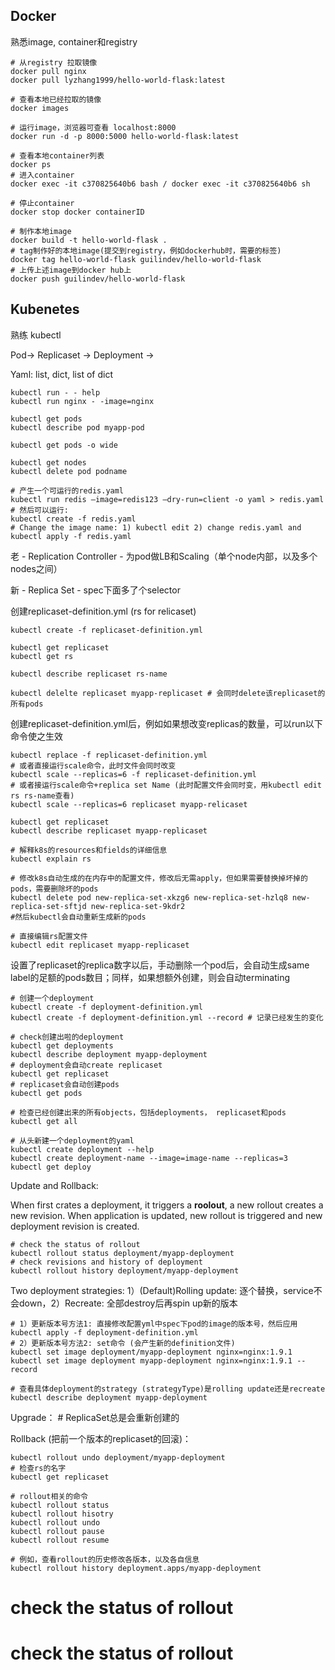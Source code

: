 ## Docker
熟悉image, container和registry

```shell
# 从registry 拉取镜像
docker pull nginx
docker pull lyzhang1999/hello-world-flask:latest

# 查看本地已经拉取的镜像
docker images

# 运行image，浏览器可查看 localhost:8000
docker run -d -p 8000:5000 hello-world-flask:latest

# 查看本地container列表
docker ps
# 进入container
docker exec -it c370825640b6 bash / docker exec -it c370825640b6 sh

# 停止container
docker stop docker containerID

# 制作本地image
docker build -t hello-world-flask .
# tag制作好的本地image(提交到registry，例如dockerhub时，需要的标签)
docker tag hello-world-flask guilindev/hello-world-flask
# 上传上述image到docker hub上
docker push guilindev/hello-world-flask

```

## Kubenetes
熟练 kubectl

Pod-> Replicaset -> Deployment ->

Yaml: list, dict, list of dict

```shell
kubectl run - - help 
kubectl run nginx - -image=nginx

kubectl get pods
kubectl describe pod myapp-pod 

kubectl get pods -o wide

kubectl get nodes
kubectl delete pod podname

# 产生一个可运行的redis.yaml
kubectl run redis —image=redis123 —dry-run=client -o yaml > redis.yaml
# 然后可以运行: 
kubectl create -f redis.yaml
# Change the image name: 1) kubectl edit 2) change redis.yaml and kubectl apply -f redis.yaml
```

老 - Replication Controller - 为pod做LB和Scaling（单个node内部，以及多个nodes之间）

新 - Replica Set - spec下面多了个selector

创建replicaset-definition.yml (rs for relicaset)
```shell
kubectl create -f replicaset-definition.yml

kubectl get replicaset
kubectl get rs

kubectl describe replicaset rs-name

kubectl delelte replicaset myapp-replicaset # 会同时delete该replicaset的所有pods
```

创建replicaset-definition.yml后，例如如果想改变replicas的数量，可以run以下命令使之生效
```shell
kubectl replace -f replicaset-definition.yml
# 或者直接运行scale命令，此时文件会同时改变
kubectl scale --replicas=6 -f replicaset-definition.yml
# 或者接运行scale命令+replica set Name (此时配置文件会同时变，用kubectl edit rs rs-name查看)
kubectl scale --replicas=6 replicaset myapp-relicaset

kubectl get replicaset
kubectl describe replicaset myapp-replicaset

# 解释k8s的resources和fields的详细信息
kubectl explain rs

# 修改k8s自动生成的在内存中的配置文件，修改后无需apply，但如果需要替换掉坏掉的pods，需要删除坏的pods  
kubectl delete pod new-replica-set-xkzg6 new-replica-set-hzlq8 new-replica-set-sftjd new-replica-set-9kdr2
#然后kubectl会自动重新生成新的pods

# 直接编辑rs配置文件
kubectl edit replicaset myapp-replicaset
```

设置了replicaset的replica数字以后，手动删除一个pod后，会自动生成same label的足额的pods数目；同样，如果想额外创建，则会自动terminating

```shell
# 创建一个deployment
kubectl create -f deployment-definition.yml
kubectl create -f deployment-definition.yml --record # 记录已经发生的变化

# check创建出啦的deployment
kubectl get deployments
kubectl describe deployment myapp-deployment
# deployment会自动create replicaset
kubectl get replicaset
# replicaset会自动创建pods
kubectl get pods

# 检查已经创建出来的所有objects，包括deployments， replicaset和pods
kubectl get all
```

```shell
# 从头新建一个deployment的yaml
kubectl create deployment --help
kubectl create deployment-name --image=image-name --replicas=3
kubectl get deploy
```

Update and Rollback:

When first crates a deployment, it triggers a **roolout**, a new rollout creates a new revision. When application is updated, new rollout is triggered and new deployment revision is created. 
```shell
# check the status of rollout
kubectl rollout status deployment/myapp-deployment
# check revisions and history of deployment
kubectl rollout history deployment/myapp-deployment
```

Two deployment strategies: 1）(Default)Rolling update: 逐个替换，service不会down，2）Recreate: 全部destroy后再spin up新的版本

```shell
# 1）更新版本号方法1: 直接修改配置yml中spec下pod的image的版本号，然后应用
kubectl apply -f deployment-definition.yml
# 2）更新版本号方法2: set命令 (会产生新的definition文件)
kubectl set image deployment/myapp-deployment nginx=nginx:1.9.1
kubectl set image deployment myapp-deployment nginx=nginx:1.9.1 --record

# 查看具体deployment的strategy (strategyType)是rolling update还是recreate
kubectl describe deployment myapp-deployment
```

Upgrade： # ReplicaSet总是会重新创建的

Rollback (把前一个版本的replicaset的回滚)：
```shell
kubectl rollout undo deployment/myapp-deployment
# 检查rs的名字
kubectl get replicaset

# rollout相关的命令
kubectl rollout status
kubectl rollout hisotry
kubectl rollout undo
kubectl rollout pause
kubectl rollout resume

# 例如，查看rollout的历史修改各版本，以及各自信息
kubectl rollout history deployment.apps/myapp-deployment
```

# check the status of rollout
# check the status of rollout
